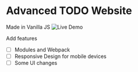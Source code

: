 # Advanced TODO Website

Made in Vanilla JS
![Live Demo](https://aayushmau5.github.io/advanced-todo/)

Add features

- [ ] Modules and Webpack
- [ ] Responsive Design for mobile devices
- [ ] Some UI changes
